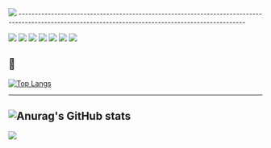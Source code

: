 <img src="https://capsule-render.vercel.app/api?type=waving&color=BDBDC8&height=300&section=header&text=안녕하세요.%20성장하는%20개발자%20정원구%20입니다.&fontSize=40&fontColor=564E7E&fontAlignY=40" />




</hr>
----------------------------------------------------------------------------------------------------------------------------------------------------

<p>
    <img src="https://img.shields.io/badge/JavaScript-F5FF38?style=flat&logo=JavaScript&logoColor=white">
    <img src="https://img.shields.io/badge/CSS3-40A9FF?style=flat&logo=CSS3&logoColor=white">
    <img src="https://img.shields.io/badge/HTML5-FF7B00?style=flat&logo=HTML5&logoColor=white">
      <img src="https://img.shields.io/badge/Thymeleaf-005F0F?style=flat&logo=Thymeleaf&logoColor=white">
    <img src="https://img.shields.io/badge/JAVA-36FF90?style=flat&logo=JAVA&logoColor=white">
      <img src="https://img.shields.io/badge/Spring-6DB33F?style=flat&logo=Spring&logoColor=white">
      <img src="https://img.shields.io/badge/Spring Boot-6DB33F?style=flat&logo=Spring Boot&logoColor=white">
</p>

📝 
----------------------------------------------------------------------------------------------------------------------------------------------------
[![Top Langs](https://github-readme-stats.vercel.app/api/top-langs/?username=JO9uu&layout=pie)](https://github.com/anuraghazra/github-readme-stats)



----------------------------------------------------------------------------------------------------------------------------------------------------
![Anurag's GitHub stats](https://github-readme-stats.vercel.app/api?username=JO9uu&show_icons=true&theme=②default)
----------------------------------------------------------------------------------------------------------------------------------------------------

<!--
**JO9uu/JO9uu** is a ✨ _special_ ✨ repository because its `README.md` (this file) appears on your GitHub profile.

Here are some ideas to get you started:

- 🔭 I’m currently working on ...
- 🌱 I’m currently learning ...
- 👯 I’m looking to collaborate on ...
- 🤔 I’m looking for help with ...
- 💬 Ask me about ...
- 📫 How to reach me: ...
- 😄 Pronouns: ...
- ⚡ Fun fact: ...
-->

<img src="https://capsule-render.vercel.app/api?type=waving&color=BDBDC8&height=300&section=footer&text=Email:%20sardia0923@gmail.com&fontSize=20&fontColor=564E7E&fontAlignY=60" />

